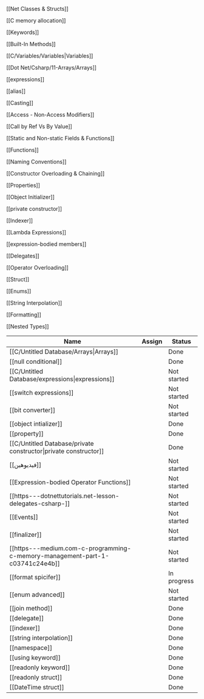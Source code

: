 [[Net Classes & Structs]]

[[C memory allocation]]

[[Keywords]]

[[Built-In Methods]]

[[C/Variables/Variables|Variables]]

[[Dot Net/Csharp/11-Arrays/Arrays]]

[[expressions]]

[[alias]]

[[Casting]]

[[Access - Non-Access Modifiers]]

[[Call by Ref Vs By Value]]

[[Static and Non-static Fields & Functions]]

[[Functions]]

[[Naming Conventions]]

[[Constructor Overloading & Chaining]]

[[Properties]]

[[Object Initializer]]

[[private constructor]]

[[Indexer]]

[[Lambda Expressions]]

[[expression-bodied members]]

[[Delegates]]

[[Operator Overloading]]

[[Struct]]

[[Enums]]

[[String Interpolation]]

[[Formatting]]

[[Nested Types]]

  

|Name|Assign|Status|
|---|---|---|
|[[C/Untitled Database/Arrays\|Arrays]]||Done|
|[[null conditional]]||Done|
|[[C/Untitled Database/expressions\|expressions]]||Not started|
|[[switch expressions]]||Not started|
|[[bit converter]]||Not started|
|[[object intializer]]||Done|
|[[property]]||Done|
|[[C/Untitled Database/private constructor\|private constructor]]||Done|
|[[فيديوهين]]||Not started|
|[[Expression-bodied Operator Functions]]||Not started|
|[[https---dotnettutorials.net-lesson-delegates-csharp-]]||Not started|
|[[Events]]||Not started|
|[[finalizer]]||Not started|
|[[https---medium.com-c-programming-c-memory-management-part-1-c03741c24e4b]]||Not started|
|[[format spicifer]]||In progress|
|[[enum advanced]]||Not started|
|[[join method]]||Done|
|[[delegate]]||Done|
|[[indexer]]||Done|
|[[string interpolation]]||Done|
|[[namespace]]||Done|
|[[using keyword]]||Done|
|[[readonly keyword]]||Done|
|[[readonly struct]]||Done|
|[[DateTime struct]]||Done|